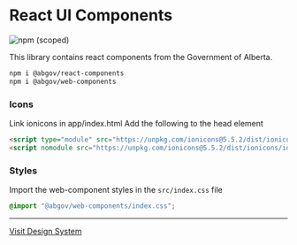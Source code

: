 # React UI Components

![npm (scoped)](https://img.shields.io/npm/v/@abgov/react-components?color=%230081a2&label=react-components&style=flat-square)

This library contains react components from the Government of Alberta.

```bash
npm i @abgov/react-components
npm i @abgov/web-components
```

### Icons

Link ionicons in app/index.html
Add the following to the head element

```html
<script type="module" src="https://unpkg.com/ionicons@5.5.2/dist/ionicons/ionicons.esm.js"></script>
<script nomodule src="https://unpkg.com/ionicons@5.5.2/dist/ionicons/ionicons.js"></script>
```

### Styles

Import the web-component styles in the `src/index.css` file

```css
@import "@abgov/web-components/index.css";
```
---

[Visit Design System](https://design.alberta.ca)
